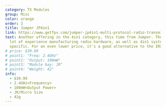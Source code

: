 ```yaml
---
category: TX Modules
group: Misc
color: orange
order: 3
title: Jumper JP4in1
link: https://www.getfpv.com/jumper-jp4in1-multi-protocol-radio-transmitter-module.html
text: Another offering in the 4in1 category, this time from Jumper. They have a
  lot of experience manufacturing radio hardware, as well as 4in1 systems in
  specific. For an even lower price, it's a good alternative to the IRX4
# price: $39.99
# point1: "Freq: 2.4GHz"
# point2: "Output: 100mW"
# point3: "Module bay: JR"
# point4: "Weight: 42"
info:
  - $39.99
  - 2.4GHz<Frequency>
  - 100mW<Output Power>
  - JR/Micro Size
  - 42g
---
```

